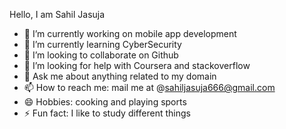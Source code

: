 Hello, I am Sahil Jasuja

- 🔭 I’m currently working on mobile app development
- 🌱 I’m currently learning CyberSecurity
- 👯 I’m looking to collaborate on Github
- 🤔 I’m looking for help with Coursera and stackoverflow
- 💬 Ask me about anything related to my domain
- 📫 How to reach me: mail me at @sahiljasuja666@gmail.com
- 😄 Hobbies: cooking and playing sports
- ⚡ Fun fact: I like to study different things

